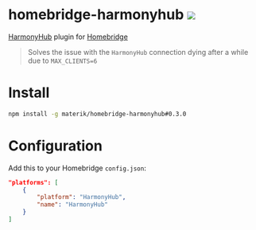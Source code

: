 # homebridge-harmonyhub [![](https://img.shields.io/badge/contact-@thematerik-blue.svg?style=flat-square)](http://twitter.com/thematerik)

[HarmonyHub](http://www.logitech.com/en-us/product/harmony-hub) plugin for [Homebridge](https://github.com/nfarina/homebridge)

> Solves the issue with the `HarmonyHub` connection dying after a while due to `MAX_CLIENTS=6`

# Install

```sh
npm install -g materik/homebridge-harmonyhub#0.3.0
```

# Configuration

Add this to your Homebridge `config.json`:

```json
"platforms": [
    {
        "platform": "HarmonyHub",
        "name": "HarmonyHub"
    }
]
```
